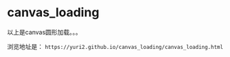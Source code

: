 # canvas_loading
以上是canvas圆形加载。。。




浏览地址是：
```https://yuri2.github.io/canvas_loading/canvas_loading.html```
